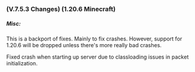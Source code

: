 ### **(V.7.5.3 Changes) (1.20.6 Minecraft)**

##### Misc:
This is a backport of fixes. Mainly to fix crashes. However, support for 1.20.6 will be dropped unless there's more really bad crashes.

Fixed crash when starting up server due to classloading issues in packet initialization.